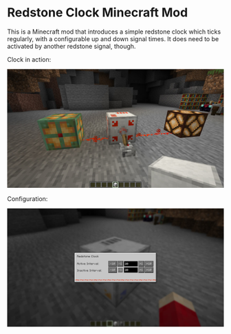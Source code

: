 # Redstone Clock Minecraft Mod

This is a Minecraft mod that introduces a simple redstone clock which ticks regularly, with a configurable up and down signal times. It does need to be activated by another redstone signal, though.

Clock in action:

![A redstone clock in action](graphics/redstone_clock_2.jpg)

Configuration:

![Configuration](graphics/redstone_clock_config.jpg)
